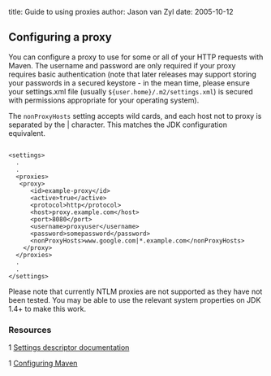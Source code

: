 title: Guide to using proxies
author: Jason van Zyl
date: 2005-10-12

<!--
Licensed to the Apache Software Foundation (ASF) under one
or more contributor license agreements.  See the NOTICE file
distributed with this work for additional information
regarding copyright ownership.  The ASF licenses this file
to you under the Apache License, Version 2.0 (the
"License"); you may not use this file except in compliance
with the License.  You may obtain a copy of the License at

    http://www.apache.org/licenses/LICENSE-2.0

Unless required by applicable law or agreed to in writing,
software distributed under the License is distributed on an
"AS IS" BASIS, WITHOUT WARRANTIES OR CONDITIONS OF ANY
KIND, either express or implied.  See the License for the
specific language governing permissions and limitations
under the License.
-->
## Configuring a proxy


 You can configure a proxy to use for some or all of your HTTP requests with Maven. The username and password are only required if your proxy requires basic authentication (note that later releases may support storing your passwords in a secured keystore - in the mean time, please ensure your settings.xml file (usually `${user.home}/.m2/settings.xml`) is secured with permissions appropriate for your operating system).


 The `nonProxyHosts` setting accepts wild cards, and each host not to proxy is separated by the | character. This matches the JDK configuration equivalent.



```

<settings>
  .
  .
  <proxies>
   <proxy>
      <id>example-proxy</id>
      <active>true</active>
      <protocol>http</protocol>
      <host>proxy.example.com</host>
      <port>8080</port>
      <username>proxyuser</username>
      <password>somepassword</password>
      <nonProxyHosts>www.google.com|*.example.com</nonProxyHosts>
    </proxy>
  </proxies>
  .
  .
</settings>

```

 Please note that currently NTLM proxies are not supported as they have not been tested. You may be able to use the relevant system properties on JDK 1.4+ to make this work.


### Resources



 1 [Settings descriptor documentation](../../maven-settings/settings.html)

 1 [Configuring Maven](./guide-configuring-maven.html)



